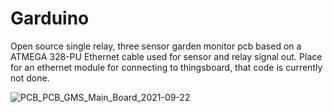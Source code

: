 # Garduino
Open source single relay, three sensor garden monitor pcb based on a ATMEGA 328-PU
Ethernet cable used for sensor and relay signal out. Place for an ethernet module for connecting to thingsboard, that code is currently not done.


![PCB_PCB_GMS_Main_Board_2021-09-22](https://user-images.githubusercontent.com/37051908/134407905-fd36f89a-2e94-43f4-92b9-10339d6db89f.png)
